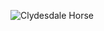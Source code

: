 ![Clydesdale Horse](https://user-images.githubusercontent.com/84435111/118872838-ee972500-b8e0-11eb-92f6-631554f5be5d.png)
